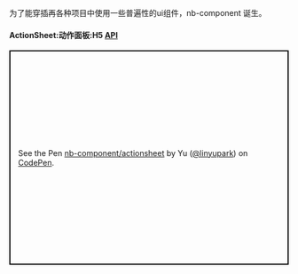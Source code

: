 为了能穿插再各种项目中使用一些普遍性的ui组件，nb-component 诞生。

#### ActionSheet:动作面板:H5 [API](https://github.com/linyupark/nb-component/blob/master/src/components/actionsheet/readme.md)

<p class="codepen" data-height="387" data-theme-id="0" data-default-tab="html,result" data-user="linyupark" data-slug-hash="XOvGav" style="height: 387px; box-sizing: border-box; display: flex; align-items: center; justify-content: center; border: 2px solid black; margin: 1em 0; padding: 1em;" data-pen-title="nb-component/actionsheet">
  <span>See the Pen <a href="https://codepen.io/linyupark/pen/XOvGav/">
  nb-component/actionsheet</a> by Yu (<a href="https://codepen.io/linyupark">@linyupark</a>)
  on <a href="https://codepen.io">CodePen</a>.</span>
</p>

<script async src="https://static.codepen.io/assets/embed/ei.js"></script>